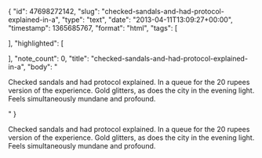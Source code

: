 {
  "id": 47698272142,
  "slug": "checked-sandals-and-had-protocol-explained-in-a",
  "type": "text",
  "date": "2013-04-11T13:09:27+00:00",
  "timestamp": 1365685767,
  "format": "html",
  "tags": [

  ],
  "highlighted": [

  ],
  "note_count": 0,
  "title": "checked-sandals-and-had-protocol-explained-in-a",
  "body": "<p>Checked sandals and had protocol explained. In a queue for the 20 rupees version of the experience. Gold glitters, as does the city in the evening light. Feels simultaneously mundane and profound.</p>"
}

<p>Checked sandals and had protocol explained. In a queue for the 20 rupees version of the experience. Gold glitters, as does the city in the evening light. Feels simultaneously mundane and profound.</p>